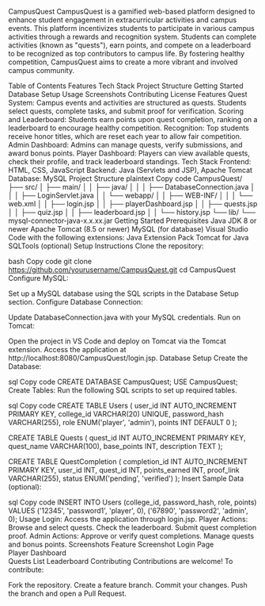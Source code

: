 CampusQuest
CampusQuest is a gamified web-based platform designed to enhance student engagement in extracurricular activities and campus events. This platform incentivizes students to participate in various campus activities through a rewards and recognition system. Students can complete activities (known as "quests"), earn points, and compete on a leaderboard to be recognized as top contributors to campus life. By fostering healthy competition, CampusQuest aims to create a more vibrant and involved campus community.

Table of Contents
Features
Tech Stack
Project Structure
Getting Started
Database Setup
Usage
Screenshots
Contributing
License
Features
Quest System: Campus events and activities are structured as quests. Students select quests, complete tasks, and submit proof for verification.
Scoring and Leaderboard: Students earn points upon quest completion, ranking on a leaderboard to encourage healthy competition.
Recognition: Top students receive honor titles, which are reset each year to allow fair competition.
Admin Dashboard: Admins can manage quests, verify submissions, and award bonus points.
Player Dashboard: Players can view available quests, check their profile, and track leaderboard standings.
Tech Stack
Frontend: HTML, CSS, JavaScript
Backend: Java (Servlets and JSP), Apache Tomcat
Database: MySQL
Project Structure
plaintext
Copy code
CampusQuest/
├── src/
│   ├── main/
│   │   ├── java/
│   │   │   ├── DatabaseConnection.java
│   │   │   ├── LoginServlet.java
│   │   └── webapp/
│   │       ├── WEB-INF/
│   │       │   └── web.xml
│   │       ├── login.jsp
│   │       ├── playerDashboard.jsp
│   │       ├── quests.jsp
│   │       ├── quiz.jsp
│   │       ├── leaderboard.jsp
│   │       └── history.jsp
└── lib/
    └── mysql-connector-java-x.x.xx.jar
Getting Started
Prerequisites
Java JDK 8 or newer
Apache Tomcat (8.5 or newer)
MySQL (for database)
Visual Studio Code with the following extensions:
Java Extension Pack
Tomcat for Java
SQLTools (optional)
Setup Instructions
Clone the repository:

bash
Copy code
git clone https://github.com/yourusername/CampusQuest.git
cd CampusQuest
Configure MySQL:

Set up a MySQL database using the SQL scripts in the Database Setup section.
Configure Database Connection:

Update DatabaseConnection.java with your MySQL credentials.
Run on Tomcat:

Open the project in VS Code and deploy on Tomcat via the Tomcat extension.
Access the application at http://localhost:8080/CampusQuest/login.jsp.
Database Setup
Create the Database:

sql
Copy code
CREATE DATABASE CampusQuest;
USE CampusQuest;
Create Tables: Run the following SQL scripts to set up required tables.

sql
Copy code
CREATE TABLE Users (
    user_id INT AUTO_INCREMENT PRIMARY KEY,
    college_id VARCHAR(20) UNIQUE,
    password_hash VARCHAR(255),
    role ENUM('player', 'admin'),
    points INT DEFAULT 0
);

CREATE TABLE Quests (
    quest_id INT AUTO_INCREMENT PRIMARY KEY,
    quest_name VARCHAR(100),
    base_points INT,
    description TEXT
);

CREATE TABLE QuestCompletion (
    completion_id INT AUTO_INCREMENT PRIMARY KEY,
    user_id INT,
    quest_id INT,
    points_earned INT,
    proof_link VARCHAR(255),
    status ENUM('pending', 'verified')
);
Insert Sample Data (optional):

sql
Copy code
INSERT INTO Users (college_id, password_hash, role, points) VALUES
    ('12345', 'password1', 'player', 0),
    ('67890', 'password2', 'admin', 0);
Usage
Login: Access the application through login.jsp.
Player Actions:
Browse and select quests.
Check the leaderboard.
Submit quest completion proof.
Admin Actions:
Approve or verify quest completions.
Manage quests and bonus points.
Screenshots
Feature	Screenshot
Login Page	
Player Dashboard	
Quests List	
Leaderboard	
Contributing
Contributions are welcome! To contribute:

Fork the repository.
Create a feature branch.
Commit your changes.
Push the branch and open a Pull Request.
